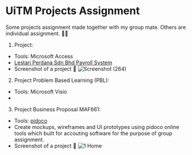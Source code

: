 # UiTM Projects Assignment

Some projects assignment made together with my group mate. Others are individual assignment. 👩‍🎓

1. Project:
  - Tools: Microsoft Access 
  - [Lestari Perdana Sdn Bhd Payroll System](https://github.com/amirahnasihah/uitm-projects-assignment/blob/main/LPSB%20Payroll%20System%20Redacted.accdb)
  - Screenshot of a project 📸
    ![Screenshot (264)](https://user-images.githubusercontent.com/89834315/148381848-76b9fc0d-0d2a-45d8-9dd5-d71d814709db.png)

2. Project Problem Based Learning (PBL):
  - Tools: Microsoft Visio
  - 

3. Project Business Proposal MAF661:
  - Tools: [pidoco](https://pidoco.com/en)
  - Create mockups, wireframes and UI prototypes using pidoco online tools which built for accouting software for the purpose of group assignment.
  - Screenshot of a project 📸
  ![1 Home](https://user-images.githubusercontent.com/89834315/148384735-a9df4620-30ac-43dd-bd9c-0116beef1294.png)

